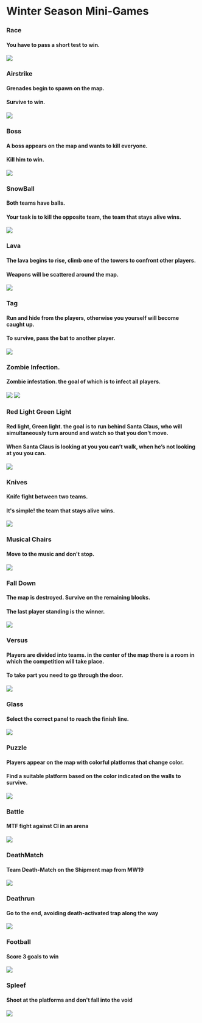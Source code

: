 # Winter Season Mini-Games               
### Race
#### You have to pass a short test to win.
![](https://github.com/KoT0XleB/AutoEvent/blob/main/Photos/Race-winter.png) 

### Airstrike
#### Grenades begin to spawn on the map.
#### Survive to win.
![](https://github.com/KoT0XleB/AutoEvent/blob/main/Photos/DeathParty-winter.png)

### Boss
#### A boss appears on the map and wants to kill everyone.
#### Kill him to win.
![](https://github.com/KoT0XleB/AutoEvent/blob/main/Photos/Boss-winter.png)

### SnowBall
#### Both teams have balls.
#### Your task is to kill the opposite team, the team that stays alive wins.
![](https://github.com/KoT0XleB/AutoEvent/blob/main/Photos/Snowball-winter.png)

### Lava
#### The lava begins to rise, climb one of the towers to confront other players.
#### Weapons will be scattered around the map.
![](https://github.com/KoT0XleB/AutoEvent/blob/main/Photos/Lava-winter.png)

### Tag
#### Run and hide from the players, otherwise you yourself will become caught up.
#### To survive, pass the bat to another player.
![](https://github.com/KoT0XleB/AutoEvent/blob/main/Photos/Tag-winter.png)

### Zombie Infection.
#### Zombie infestation. the goal of which is to infect all players.
![](https://github.com/KoT0XleB/AutoEvent/blob/main/Photos/Zombie_Winter2.png)
![](https://github.com/KoT0XleB/AutoEvent/blob/main/Photos/ZombieRemake_Winter2.png)

### Red Light Green Light 
#### Red light, Green light. the goal is to run behind Santa Claus, who will simultaneously turn around and watch so that you don’t move.
#### When Santa Claus is looking at you you can’t walk, when he’s not looking at you you can.
![](https://github.com/KoT0XleB/AutoEvent/blob/main/Photos/GreenLightWinterLight.png)

### Knives
#### Knife fight between two teams.
#### It's simple! the team that stays alive wins.
![](https://github.com/KoT0XleB/AutoEvent/blob/main/Photos/Knives-winter.png)

### Musical Chairs 
#### Move to the music and don't stop.
![](https://github.com/KoT0XleB/AutoEvent/blob/main/Photos/MusicalChair-winter.png)

### Fall Down
#### The map is destroyed. Survive on the remaining blocks.
#### The last player standing is the winner.
![](https://github.com/KoT0XleB/AutoEvent/blob/main/Photos/FallDown-winter.png)

### Versus
#### Players are divided into teams. in the center of the map there is a room in which the competition will take place.
#### To take part you need to go through the door.
![](https://github.com/KoT0XleB/AutoEvent/blob/main/Photos/Versus-winter.png)

### Glass
#### Select the correct panel to reach the finish line.
![](https://github.com/KoT0XleB/AutoEvent/blob/main/Photos/Glass-winter.png)

### Puzzle
#### Players appear on the map with colorful platforms that change color.
#### Find a suitable platform based on the color indicated on the walls to survive.
![](https://github.com/KoT0XleB/AutoEvent/blob/main/Photos/Puzzle-winter.png)

### Battle
#### MTF fight against CI in an arena
![](https://github.com/KoT0XleB/AutoEvent/blob/main/Photos/Battle_Winter.png)

### DeathMatch
#### Team Death-Match on the Shipment map from MW19
![](https://github.com/KoT0XleB/AutoEvent/blob/main/Photos/Deathmatch_Winter.png)

### Deathrun
#### Go to the end, avoiding death-activated trap along the way
![](https://github.com/KoT0XleB/AutoEvent/blob/main/Photos/Deathrun_Winter.png)

### Football
#### Score 3 goals to win
![](https://github.com/KoT0XleB/AutoEvent/blob/main/Photos/Football_Winter.png)

### Spleef
#### Shoot at the platforms and don't fall into the void
![](https://github.com/KoT0XleB/AutoEvent/blob/main/Photos/Spleef_Winter.png)
